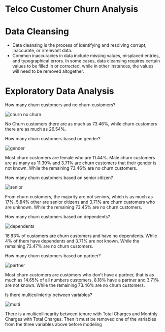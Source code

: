 # Telco Customer Churn Analysis
# Data Cleansing
- Data cleansing is the process of identifying and resolving corrupt, inaccurate, or irrelevant data. 
- Common inaccuracies in data include missing values, misplaced entries, and typographical errors. In some cases, data cleansing requires certain values to be filled in or corrected, while in other instances, the values will need to be removed altogether.

# Exploratory Data Analysis
How many churn customers and no churn customers?

![churn no churn](https://user-images.githubusercontent.com/113869968/200099130-6e88407e-0e3a-4a90-9af0-bfe3fd6c3dbe.jpg)

No Churn customers there are as much as 73.46%, while churn customers there are as much as 26.54%.

How many churn customers based on gender?

![gender](https://user-images.githubusercontent.com/113869968/200099132-34a88388-e541-4858-b52f-4706f669a99d.jpg)

Most churn customers are female who are 11.44%. Male churn customers are as many as 11.39% and 3.71% are churn customers that their gender is not known. While the remaining 73.46% are no churn customers.

How many churn customers based on senior citizen?

![senior](https://user-images.githubusercontent.com/113869968/200099136-7e411cc1-e6f0-4ae9-b02b-c1cea244fddf.jpg)

From churn customers, the majority are not seniors, which is as much as 17%. 5.84% other are senior citizens and 3.71% are churn customers who are unknown. While the remaining 73.45% are no churn customers.

How many churn customers based on dependents?

![dependents](https://user-images.githubusercontent.com/113869968/200099131-ed954e46-9081-434f-8928-fc152b935e4f.jpg)

18.83% of customers are churn customers and have no dependents. While 4% of them have dependents and 3.71% are not known. While the remaining 73.47% are no churn customers.

How many churn customers based on partner?

![partner](https://user-images.githubusercontent.com/113869968/200099135-33538da0-a6cb-44b1-b02a-131b98192851.jpg)

Most churn customers are customers who don't have a partner, that is as much as 14.65% of all numbers customers. 8.18% have a partner and 3.71% are not known. While the remaining 73.46% are no churn customers.

Is there multicolinierity between variables?

![multi](https://user-images.githubusercontent.com/113869968/200099134-be9d98f7-3e9b-4c5a-8134-3816faa3c2f7.jpg)

There is a multicollinearity between tenure with Total Charges and Monthly Charges with Total Charges. Then it must be removed one of the variables from the three variables above before modeling
